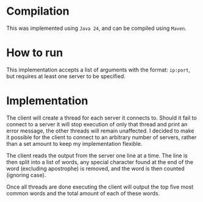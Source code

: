 # Compilation
This was implemented using `Java 24`, and can be compiled using `Maven`.

# How to run
This implementation accepts a list of arguments with the format: `ip:port`, but requires at least one server to be specified.

# Implementation
The client will create a thread for each server it connects to. Should it fail to connect to a server it will stop execution of only that thread and print an error message, the other threads will remain unaffected. I decided to make it possible for the client to connect to an arbitrary number of servers, rather than a set amount to keep my implementation flexible.

The client reads the output from the server one line at a time. The line is then split into a list of words, any special character found at the end of the word (excluding apostrophe) is removed, and the word is then counted (ignoring case).

Once all threads are done executing the client will output the top five most common words and the total amount of each of these words.
